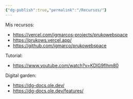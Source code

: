 ```yaml
---
{"dg-publish":true,"permalink":"/Recursos/"}
---
```


Mis recursos:
- https://vercel.com/igmarcos-projects/prukowebspace
- https://prukows.vercel.app/
- https://github.com/igmarco/prukowebspace

Tutorial:
- https://www.youtube.com/watch?v=KDlG9flhm80

Digital garden:
- https://dg-docs.ole.dev/
- https://dg-docs.ole.dev/features/